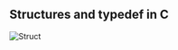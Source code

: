 ## Structures and typedef in C
![Struct](https://s3.amazonaws.com/alx-intranet.hbtn.io/uploads/medias/2021/3/50af78a28a081e809856d4cdbde2d7ca9d4aa93d.jpg?X-Amz-Algorithm=AWS4-HMAC-SHA256&X-Amz-Credential=AKIARDDGGGOUSBVO6H7D%2F20221124%2Fus-east-1%2Fs3%2Faws4_request&X-Amz-Date=20221124T143822Z&X-Amz-Expires=86400&X-Amz-SignedHeaders=host&X-Amz-Signature=7afb012ad1e959357b76da07877abf743e3c373d1ce290ccf3a7196a3056270f)

